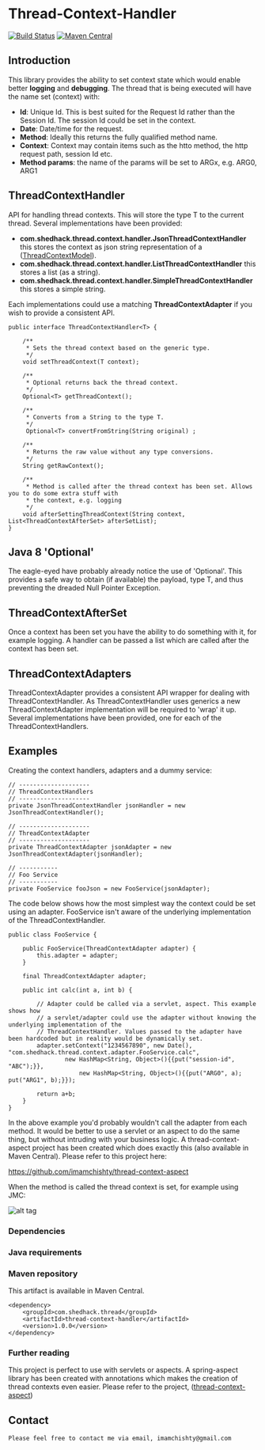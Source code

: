 # Thread-Context-Handler

[![Build Status](https://travis-ci.org/imamchishty/thread-context-handler.svg?branch=master "thread-context-aspect")](https://travis-ci.org/imamchishty/thread-context-handler) [![Maven Central](https://maven-badges.herokuapp.com/maven-central/com.shedhack.thread/thread-context-handler/badge.svg?style=plastic)](https://maven-badges.herokuapp.com/maven-central/com.shedhack.thread/thread-context-handler)

## Introduction

This library provides the ability to set context state which would enable better **logging** and **debugging**. 
The thread that is being executed will have the name set (context) with:

- **Id**: Unique Id. This is best suited for the Request Id rather than the Session Id. The session Id could be set in the context.
- **Date**: Date/time for the request.
- **Method**: Ideally this returns the fully qualified method name.
- **Context**: Context may contain items such as the htto method, the http request path, session Id etc.
- **Method params**: the name of the params will be set to ARGx, e.g. ARG0, ARG1

## ThreadContextHandler
 
API for handling thread contexts. This will store the type T to the current thread.
Several implementations have been provided:

- **com.shedhack.thread.context.handler.JsonThreadContextHandler** this stores the context as json string representation of a ([ThreadContextModel](https://github.com/imamchishty/thread-context-handler/blob/master/src/main/java/com/shedhack/thread/context/model/ThreadContextModel.java)). 
- **com.shedhack.thread.context.handler.ListThreadContextHandler** this stores a list (as a string).
- **com.shedhack.thread.context.handler.SimpleThreadContextHandler** this stores a simple string.

Each implementations could use a matching **ThreadContextAdapter** if you wish to provide a consistent API.
 
    public interface ThreadContextHandler<T> {

        /**
         * Sets the thread context based on the generic type.
         */
        void setThreadContext(T context);
    
        /**
         * Optional returns back the thread context.
         */
        Optional<T> getThreadContext();
    
        /**
         * Converts from a String to the type T.
         */
         Optional<T> convertFromString(String original) ;
    
        /**
         * Returns the raw value without any type conversions.
         */
        String getRawContext();
    
        /**
         * Method is called after the thread context has been set. Allows you to do some extra stuff with
         * the context, e.g. logging
         */
        void afterSettingThreadContext(String context, List<ThreadContextAfterSet> afterSetList);
    }
 
## Java 8 'Optional'
The eagle-eyed have probably already notice the use of 'Optional'. This provides a safe way to obtain (if available) the payload, type T, and thus preventing the dreaded Null Pointer Exception.
 
## ThreadContextAfterSet 
 
Once a context has been set you have the ability to do something with it, for example logging. A handler can be 
passed a list which are called after the context has been set.
 
## ThreadContextAdapters
ThreadContextAdapter provides a consistent API wrapper for dealing with ThreadContextHandler.
As ThreadContextHandler uses generics a new ThreadContextAdapter implementation will be required to 'wrap' it up.
Several implementations have been provided, one for each of the ThreadContextHandlers.

## Examples

Creating the context handlers, adapters and a dummy service:

    // --------------------
    // ThreadContextHandlers
    // --------------------
    private JsonThreadContextHandler jsonHandler = new JsonThreadContextHandler();
    
    // --------------------
    // ThreadContextAdapter
    // --------------------
    private ThreadContextAdapter jsonAdapter = new JsonThreadContextAdapter(jsonHandler);
    
    // -----------
    // Foo Service
    // -----------
    private FooService fooJson = new FooService(jsonAdapter);

The code below shows how the most simplest way the context could be set using an adapter. FooService isn't aware
of the underlying implementation of the ThreadContextHandler.

    public class FooService {
    
        public FooService(ThreadContextAdapter adapter) {
            this.adapter = adapter;
        }
    
        final ThreadContextAdapter adapter;
    
        public int calc(int a, int b) {
    
            // Adapter could be called via a servlet, aspect. This example shows how
            // a servlet/adapter could use the adapter without knowing the underlying implementation of the
            // ThreadContextHandler. Values passed to the adapter have been hardcoded but in reality would be dynamically set.
            adapter.setContext("1234567890", new Date(), "com.shedhack.thread.context.adapter.FooService.calc",
                    new HashMap<String, Object>(){{put("session-id", "ABC");}},
                        new HashMap<String, Object>(){{put("ARG0", a); put("ARG1", b);}});
    
            return a+b;
        }
    }

In the above example you'd probably wouldn't call the adapter from each method. It would be better to use a servlet or an aspect to do the same thing, but without intruding with your business logic. A thread-context-aspect project has been created which does exactly this (also available in Maven Central). Please refer to this project here:

https://github.com/imamchishty/thread-context-aspect

When the method is called the thread context is set, for example using JMC:

![alt tag](https://github.com/imamchishty/thread-context-handler/blob/master/resources/thread-name-image.png?raw=true "JMC threads list")

### Dependencies


### Java requirements


### Maven repository

This artifact is available in Maven Central.
 
    <dependency>
        <groupId>com.shedhack.thread</groupId>
        <artifactId>thread-context-handler</artifactId>
        <version>1.0.0</version>
    </dependency>    

### Further reading

This project is perfect to use with servlets or aspects. A spring-aspect library has been created with annotations which makes the creation of thread contexts even easier.
Please refer to the project, ([thread-context-aspect](https://github.com/imamchishty/thread-context-aspect))

Contact
-------

	Please feel free to contact me via email, imamchishty@gmail.com

